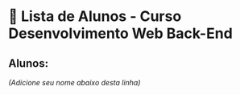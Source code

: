 # 📜 Lista de Alunos - Curso Desenvolvimento Web Back-End

## Alunos:
*(Adicione seu nome abaixo desta linha)*

